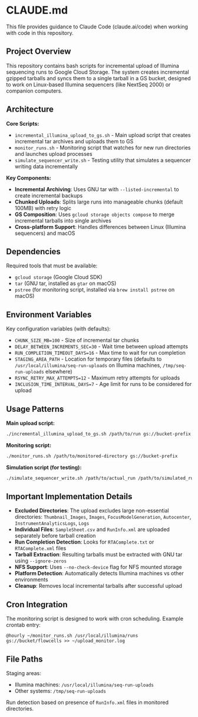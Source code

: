 # CLAUDE.md

This file provides guidance to Claude Code (claude.ai/code) when working with code in this repository.

## Project Overview

This repository contains bash scripts for incremental upload of Illumina sequencing runs to Google Cloud Storage. The system creates incremental gzipped tarballs and syncs them to a single tarball in a GS bucket, designed to work on Linux-based Illumina sequencers (like NextSeq 2000) or companion computers.

## Architecture

**Core Scripts:**
- `incremental_illumina_upload_to_gs.sh` - Main upload script that creates incremental tar archives and uploads them to GS
- `monitor_runs.sh` - Monitoring script that watches for new run directories and launches upload processes
- `simulate_sequencer_write.sh` - Testing utility that simulates a sequencer writing data incrementally

**Key Components:**
- **Incremental Archiving**: Uses GNU tar with `--listed-incremental` to create incremental backups
- **Chunked Uploads**: Splits large runs into manageable chunks (default 100MB) with retry logic
- **GS Composition**: Uses `gcloud storage objects compose` to merge incremental tarballs into single archives
- **Cross-platform Support**: Handles differences between Linux (Illumina sequencers) and macOS

## Dependencies

Required tools that must be available:
- `gcloud storage` (Google Cloud SDK)
- `tar` (GNU tar, installed as `gtar` on macOS)
- `pstree` (for monitoring script, installed via `brew install pstree` on macOS)

## Environment Variables

Key configuration variables (with defaults):
- `CHUNK_SIZE_MB=100` - Size of incremental tar chunks
- `DELAY_BETWEEN_INCREMENTS_SEC=30` - Wait time between upload attempts
- `RUN_COMPLETION_TIMEOUT_DAYS=16` - Max time to wait for run completion
- `STAGING_AREA_PATH` - Location for temporary files (defaults to `/usr/local/illumina/seq-run-uploads` on Illumina machines, `/tmp/seq-run-uploads` elsewhere)
- `RSYNC_RETRY_MAX_ATTEMPTS=12` - Maximum retry attempts for uploads
- `INCLUSION_TIME_INTERVAL_DAYS=7` - Age limit for runs to be considered for upload

## Usage Patterns

**Main upload script:**
```bash
./incremental_illumina_upload_to_gs.sh /path/to/run gs://bucket-prefix
```

**Monitoring script:**
```bash
./monitor_runs.sh /path/to/monitored-directory gs://bucket-prefix
```

**Simulation script (for testing):**
```bash
./simulate_sequencer_write.sh /path/to/actual_run /path/to/simulated_run
```

## Important Implementation Details

- **Excluded Directories**: The upload excludes large non-essential directories: `Thumbnail_Images`, `Images`, `FocusModelGeneration`, `Autocenter`, `InstrumentAnalyticsLogs`, `Logs`
- **Individual Files**: `SampleSheet.csv` and `RunInfo.xml` are uploaded separately before tarball creation
- **Run Completion Detection**: Looks for `RTAComplete.txt` or `RTAComplete.xml` files
- **Tarball Extraction**: Resulting tarballs must be extracted with GNU tar using `--ignore-zeros`
- **NFS Support**: Uses `--no-check-device` flag for NFS mounted storage
- **Platform Detection**: Automatically detects Illumina machines vs other environments
- **Cleanup**: Removes local incremental tarballs after successful upload

## Cron Integration

The monitoring script is designed to work with cron scheduling. Example crontab entry:
```
@hourly ~/monitor_runs.sh /usr/local/illumina/runs gs://bucket/flowcells >> ~/upload_monitor.log
```

## File Paths

Staging areas:
- Illumina machines: `/usr/local/illumina/seq-run-uploads`
- Other systems: `/tmp/seq-run-uploads`

Run detection based on presence of `RunInfo.xml` files in monitored directories.
